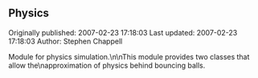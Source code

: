 ## Physics

Originally published: 2007-02-23 17:18:03
Last updated: 2007-02-23 17:18:03
Author: Stephen Chappell

Module for physics simulation.\n\nThis module provides two classes that allow the\napproximation of physics behind bouncing balls.